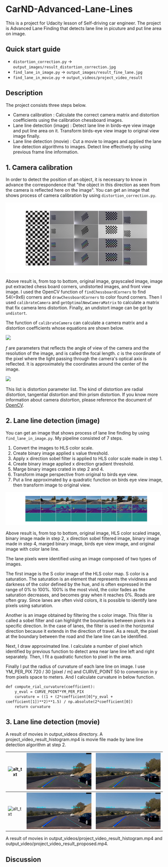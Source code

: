 # CarND-Advanced-Lane-Lines

This is a project for Udacity lesson of Self-driving car engineer.
The project is Advanced Lane Finding that detects lane line in picuture and put line area on image.

## Quick start guide

- `distortion_correction.py` -> `output_images/result_distortion_correction.jpg`
- `find_lane_in_image.py` -> `output_images/result_fine_lane.jpg`
- `find_lane_in_movie.py` -> `output_videos/project_video_result`

## Description

The project consists three steps below.

- Camera calibration : Calculate the correct camera matrix and distortion coefficients using the calibration chessboard images.
- Lane line detection (image) : Detect lane line in birds-eye view image and put line area on it. Transform birds-eye view image to original view image finally.
- Lane line detection (movie) : Cut a movie to images and applied the lane line detection algorithms to images. Detect line effectively by using previous frame line information.

## 1. Camera calibration

In order to detect the position of an object, it is necessary to know in advance the correspondence that "the object in this direction as seen from the camera is reflected here on the image".
You can get an image that shows process of camera calibration by using `distortion_correction.py`.

[camera_result]: ./output_images/result_distortion_correction.jpg
![alt_txt][camera_result]

Above result is, from top to bottom, original image, grayscaled image, image put extracted chess board corners, undistorted images, and front view image.
I used the OpenCV function of `findChessboardCorners` to find 54(=9x6) corners and `drawChessboardCorners` to color found corners.
Then I used `calibrateCamera` and `getOptimalNewCameraMatrix` to calculate a matrix that fix camera lens distortion.
Finally, an undistort image can be got by `undistort`.

The function of `calibrateCamera` can calculate a camera matrix and a distortion coefficients whose equations are shown below.

<img src=https://latex.codecogs.com/gif.latex?\begin{bmatrix}&space;f_x&space;&&space;0&space;&&space;c_x&space;\\&space;0&space;&&space;f_y&space;&&space;c_y&space;\\&space;0&space;&&space;0&space;&&space;1&space;\end{bmatrix} />

*f* are parameters that reflects the angle of view of the camera and the resolution of the image, and is called the focal length.
*c* is the coordinate of the pixel where the light passing through the camera's optical axis is reflected.
It is approximately the coordinates around the center of the image.

<img src=https://latex.codecogs.com/gif.latex?(k_1,&space;k_2,&space;p_1,&space;p_2[,&space;k_3[,&space;k_4,&space;k_5,&space;k_6[,s_1,s_2,s_3,s_4[,\tau_x,&space;\tau_y]]]]) />

This list is distortion parameter list.
The kind of distortion are radial distortion, tangential distortion and thin prism distortion.
If you know more information about camera distortion, please reference the document of [OpenCV](https://docs.opencv.org/3.4/d9/d0c/group__calib3d.html).

## 2. Lane line detection (image)

You can get an image that shows process of lane line finding by using `find_lane_in_image.py`.
My pipeline consisted of 7 steps. 

1. Convert the images to HLS color scale.
2. Create binary image applied s value threshold.
3. Apply x direction sobel filter is applied to HLS color scale made in step 1.
4. Create binary image applied x direction gradient threshold.
5. Marge binary images crated in step 2 and 4.
6. Transform image perspective from original to birds eye view.
7. Put a line approximated by a quadratic function on birds eye view image, then transform image to original view.

[image_result]: ./output_images/result_fine_lane.jpg
![alt_txt][image_result]

Above result is, from top to bottom, original image, HLS color scaled image, binary image made in step 2, x direction sobel filtered image, binary image made in step 4, marged binary image, birds eye view image, and original image with color lane line.

The lane pixels were identified using an image composed of two types of images.

The first image is the S color image of the HLS color map.
S color is a saturation.
The saturation is an element that represents the vividness and darkness of the color defined by the hue, and is often expressed in the range of 0% to 100%.
100% is the most vivid, the color fades as the saturation decreases, and becomes gray when it reaches 0%.
Roads are often gray.
Since lanes are often vivid colors, it is possible to identify lane pixels using saturation.

Another is an image obtained by filtering the s color image.
This filter is called a sobel filter and can highlight the boundaries between pixels in a specific direction.
In the case of lanes, the filter is used in the horizontal direction because it extends in the direction of travel.
As a result, the pixel at the boundary between the road and the lane line can be identified.

Next, I draw approximated line.
I calculate a number of pixel which identified by previous function to detect area near lane line left and right separately.
Then, I fit a quadratic function to pixel in the area.

Finally I put the radius of curvature of each lane line on image.
I use YM_PER_PIX 720 / 30 [pixel / m] and CURVE_POINT 50 to conversion in y from pixels space to meters.
And I calculate curvature in below function.
```
def compute_rial_curvature(coefficient):
    y_eval = CURVE_POINT*YM_PER_PIX
    curvature = ((1 + (2*coefficient[0]*y_eval + coefficient[1])**2)**1.5) / np.absolute(2*coefficient[0])
    return curvature
```

<!-- Here the idea is to take the measurements of where the lane lines are and estimate how much the road is curving and where the vehicle is located with respect to the center of the lane. The radius of curvature may be given in meters assuming the curve of the road follows a circle. For the position of the vehicle, you may assume the camera is mounted at the center of the car and the deviation of the midpoint of the lane from the center of the image is the offset you're looking for. As with the polynomial fitting, convert from pixels to meters. -->

<!-- TODO1:　ここも計算した内容を説明することにする 車線は線対称の為、近似誤差が小さいほうを採用するようにすればよい。プログラムでは書かない-->

## 3. Lane line detection (movie)

A result of movies in output_videos directory.
A project_video_result_histogram.mp4 is movie file made by lane line detection algorithm at step 2.

[histo_1]: ./output_videos/histo_1.png
[histo_2]: ./output_videos/histo_2.png
[histo_3]: ./output_videos/histo_3.png
[propose_1]: ./output_videos/propose_1.png
[propose_2]: ./output_videos/propose_2.png
[propose_3]: ./output_videos/propose_3.png

| ![alt_txt][histo_1] | ![alt_txt][histo_2] | ![alt_txt][histo_3] |
| ---- | ---- | --- |
| ![alt_txt][propose_1] | ![alt_txt][propose_2] | ![alt_txt][propose_3] |

A result of movies in output_videos/project_video_result_histogram.mp4 and output_video/project_video_result_proposed.mp4.






<!-- Provide a link to your final video output. Your pipeline should perform reasonably well on the entire project video (wobbly lines are ok but no catastrophic failures that would cause the car to drive off the road!) -->

<!-- ここにはイメージのパイプラインと変更した点を書いて、改善したことを伝える。動画から画像をキャプチャして比較する。 -->

## Discussion

<!-- Briefly discuss any problems / issues you faced in your implementation of this project. Where will your pipeline likely fail? What could you do to make it more robust? -->